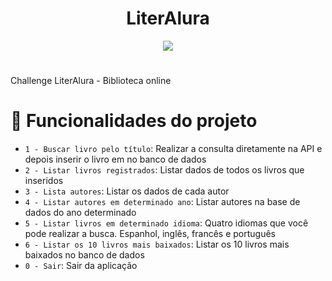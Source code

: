 <h1 align="center"> LiterAlura </h1>

<p align="center">
<img loading="lazy" src="http://img.shields.io/static/v1?label=STATUS&message=%20FINALIZAO&color=red&style=for-the-badge"/>
</p>

# 
Challenge LiterAlura - Biblioteca online


# :hammer: Funcionalidades do projeto

- `1 - Buscar livro pelo título`: Realizar a consulta diretamente na API e depois inserir o livro em no banco de dados
- `2 - Listar livros registrados`: Listar dados de todos os livros que inseridos
- `3 - Lista autores`: Listar os dados de cada autor
- `4 - Listar autores em determinado ano`: Listar autores na base de dados do ano determinado
- `5 - Listar livros em determinado idioma`: Quatro idiomas que você pode realizar a busca. Espanhol, inglês, francês e português
- `6 - Listar os 10 livros mais baixados`: Listar os 10 livros mais baixados no banco de dados
- `0 - Sair`: Sair da aplicação
